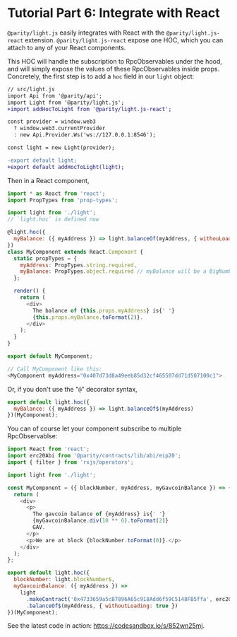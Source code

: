 # Tutorial Part 6: Integrate with React

`@parity/light.js` easily integrates with React with the `@parity/light.js-react` extension. `@parity/light.js-react` expose one HOC, which you can attach to any of your React components.

This HOC will handle the subscription to RpcObservables under the hood, and will simply expose the values of these RpcObservables inside props. Concretely, the first step is to add a `hoc` field in our `light` object:

```diff
// src/light.js
import Api from '@parity/api';
import Light from '@parity/light.js';
+import addHocToLight from '@parity/light.js-react';

const provider = window.web3
  ? window.web3.currentProvider
  : new Api.Provider.Ws('ws://127.0.0.1:8546');

const light = new Light(provider);

-export default light;
+export default addHocToLight(light);
```

Then in a React component,

```javascript
import * as React from 'react';
import PropTypes from 'prop-types';

import light from './light';
// `light.hoc` is defined now

@light.hoc({
  myBalance: ({ myAddress }) => light.balanceOf(myAddress, { withouLoading: true }) // myAddress here is a prop passed directly to MyComponent
})
class MyComponent extends React.Component {
  static propTypes = {
    myAddress: PropTypes.string.required,
    myBalance: PropTypes.object.required // myBalance will be a BigNumber
  };

  render() {
    return (
      <div>
        The balance of {this.props.myAddress} is{' '}
        {this.props.myBalance.toFormat(2)}.
      </div>
    );
  }
}

export default MyComponent;

// Call MyComponent like this:
<MyComponent myAddress="0x407d73d8a49eeb85d32cf465507dd71d507100c1">
```

Or, if you don't use the "`@`" decorator syntax,

```javascript
export default light.hoc({
  myBalance: ({ myAddress }) => light.balanceOf$(myAddress)
})(MyComponent);
```

You can of course let your component subscribe to multiple RpcObservablse:

```javascript
import React from 'react';
import erc20Abi from '@parity/contracts/lib/abi/eip20';
import { filter } from 'rxjs/operators';

import light from './light';

const MyComponent = ({ blockNumber, myAddress, myGavcoinBalance }) => {
  return (
    <div>
      <p>
        The gavcoin balance of {myAddress} is{' '}
        {myGavcoinBalance.div(10 ** 6).toFormat(2)}
        GAV.
      </p>
      <p>We are at block {blockNumber.toFormat(0)}.</p>
    </div>
  );
};

export default light.hoc({
  blockNumber: light.blockNumber$,
  myGavcoinBalance: ({ myAddress }) =>
    light
      .makeContract('0x4733659a5cB7896A65c918Add6f59C5148FB5ffa', erc20Abi)
      .balanceOf$(myAddress, { withoutLoading: true })
})(MyComponent);
```

See the latest code in action: https://codesandbox.io/s/852wn25mj.
